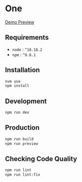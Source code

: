# One

[Demo Preview](https://adrienloup.github.io/one/)

## Requirements

- `node` : `^18.18.2`
- `npm` : `^9.8.1`

## Installation

```bash
nvm use
npm install
```

## Development

```bash
npm run dev
```

## Production

```bash
npm run build
npm run preview
```

## Checking Code Quality

```bash
npm run lint
npm run lint:fix
```
